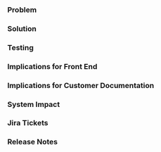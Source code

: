### Problem

<!--- Describe the problem this PR solves -->

### Solution

<!--- Describe the solution this PR presents -->

### Testing

<!--- Steps on how to test the change -->

### Implications for Front End

<!--- Describe what needs to change on the front end, if anything. This includes wiring up the FE to new BE functionality. Please @ the FE team lead. Also try to identify related FE tickets in Jira, and list them here. GitHub will auto-create links. -->

### Implications for Customer Documentation

<!--- Ensure that you include in this PR all related changes to the REST API docs, if any. Additionally, describe what may need to change in documentation at docs.nrfcloud.com and/or NCS documentation at infocenter.nordicsemi.com. Please @ the Docs team lead. Also try to identify related docs tickets in Jira, and list them here. GitHub will auto-create links. -->

### System Impact

<!--- Describe what, if any, adverse impact your changes have on the rest of the back end system. The goal here is to allow others not familiar with your code to determine whether it could be deployed to other environments without negatively impacting the platform. -->

### Jira Tickets

<!--- Jira ticket identifiers. You can just type e.g. IRIS-1234 instead of pasting a link to it. GitHub will auto-create the link. -->

### Release Notes

<!--- To help us quickly compile accurate and detailed release notes ([for example](https://github.com/nRFCloud/backend/releases/tag/v1.20.0)), if you think your PR has noteworthy changes, please write them here in the way you think they should appear. Otherwise, write "None". -->
